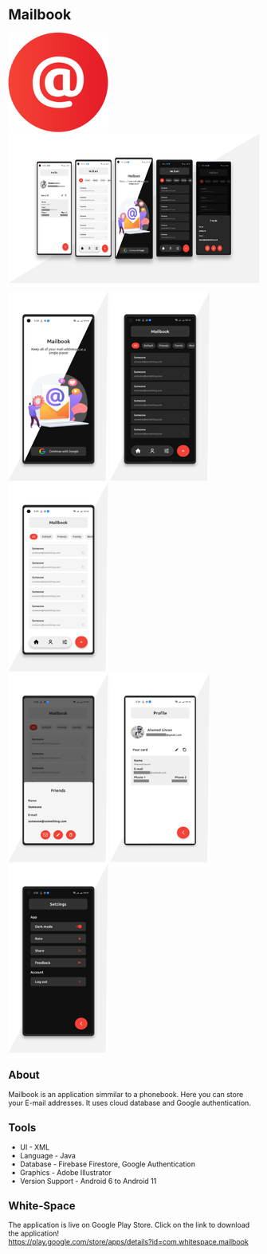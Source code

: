 # Mailbook

<img  src= "Asset/Mailbook.png" width= 200 height= 200>

<img  src= "Asset/Banner.jpg" width= 650 height= 300> 

<img  src= "Asset/Snap (1).jpg" width= 200 height= 380> <img  src= "Asset/Snap (2).jpg" width= 200 height= 380> <img  src= "Asset/Snap (3).jpg" width= 200 height= 380> <br/>
<img  src= "Asset/Snap(4).jpg" width= 200 height= 380> <img  src= "Asset/Snap (5).jpg" width= 200 height= 380> <img  src= "Asset/Snap (6).jpg" width= 200 height= 380> 

## About
Mailbook is an application simmilar to a phonebook. Here you can store your E-mail addresses. It uses cloud database and Google authentication.

## Tools

- UI - XML
- Language - Java
- Database - Firebase Firestore, Google Authentication
- Graphics - Adobe Illustrator
- Version Support - Android 6 to Android 11


## White-Space

The application is live on Google Play Store.
Click on the link to download the application! <br/>
https://play.google.com/store/apps/details?id=com.whitespace.mailbook
